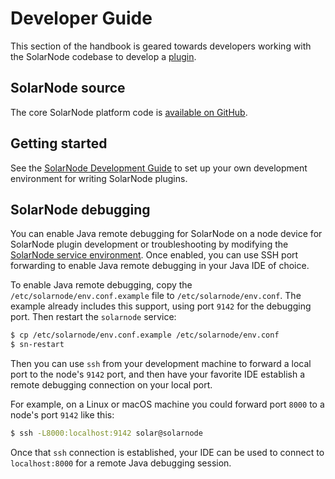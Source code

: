 # Developer Guide

This section of the handbook is geared towards developers working with the SolarNode codebase to
develop a [plugin](osgi/index.md).

## SolarNode source

The core SolarNode platform code is [available on GitHub][repo].

## Getting started

See the [SolarNode Development Guide][dev-guide] to set up your own development environment for
writing SolarNode plugins.

## SolarNode debugging

You can enable Java remote debugging for SolarNode on a node device for SolarNode plugin development
or troubleshooting by modifying the [SolarNode service
environment](../users/sysadmin/solarnode-service.md#solarnode-service-environment). Once enabled,
you can use SSH port forwarding to enable Java remote debugging in your Java IDE of choice.

To enable Java remote debugging, copy the `/etc/solarnode/env.conf.example` file to
`/etc/solarnode/env.conf`. The example already includes this support, using port `9142` for the
debugging port. Then restart the `solarnode` service:

```sh title="Creating a custom SolarNode environment with debugging support"
$ cp /etc/solarnode/env.conf.example /etc/solarnode/env.conf
$ sn-restart
```

Then you can use `ssh` from your development machine to forward a local port to the node's `9142`
port, and then have your favorite IDE establish a remote debugging connection on your local port.

For example, on a Linux or macOS machine you could forward port `8000` to a node's port `9142` like this:

```sh title="Creating a port-forwarding SSH connection from a development machine to SolarNode"
$ ssh -L8000:localhost:9142 solar@solarnode
```

Once that `ssh` connection is established, your IDE can be used to connect to `localhost:8000` for a
remote Java debugging session.


[dev-guide]: https://github.com/SolarNetwork/solarnetwork/wiki/SolarNode-Development-Guide
[repo]: https://github.com/SolarNetwork/solarnetwork-node
